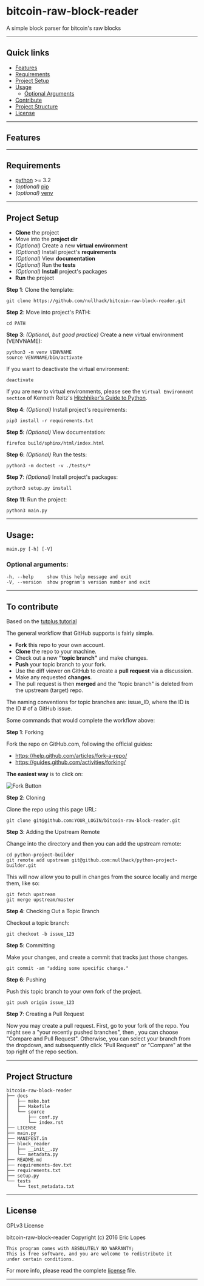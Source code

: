 # bitcoin-raw-block-reader

A simple block parser for bitcoin's raw blocks

----

## Quick links
- [Features](#features)
- [Requirements](#requirements)
- [Project Setup](#project-setup)
- [Usage](#usage)
  - [Optional Arguments](#optional-arguments)
- [Contribute](#to-contribute)
- [Project Structure](#project-structure)
- [License](#license)

----

## Features

----

## Requirements

* [python](https://www.python.org/download/releases/3.0/) >= 3.2
* *(optional)* [pip](https://pypi.python.org/pypi/pip/)
* *(optional)* [venv](https://docs.python.org/3/library/venv.html)

----

## Project Setup

* **Clone** the project
* Move into the **project dir**
* *(Optional)* Create a new **virtual environment**
* *(Optional)* Install project's **requirements**
* *(Optional)* View **documentation**
* *(Optional)* Run the **tests**
* *(Optional)* **Install** project's packages
* **Run** the project

**Step 1**: Clone the template:

    git clone https://github.com/nullhack/bitcoin-raw-block-reader.git

**Step 2**: Move into project's PATH:

    cd PATH

**Step 3**: *(Optional, but good practice)* Create a new virtual environment (VENVNAME):
  
    python3 -m venv VENVNAME
    source VENVNAME/bin/activate

If you want to deactivate the virtual environment:

    deactivate

If you are new to virtual environments, please see the `Virtual Environment section` of Kenneth Reitz's [Hitchhiker's Guide to Python](http://docs.python-guide.org/en/latest/).

**Step 4**: *(Optional)* Install project's requirements:

    pip3 install -r requirements.txt

**Step 5**: *(Optional)* View documentation:

    firefox build/sphinx/html/index.html

**Step 6**: *(Optional)* Run the tests:

    python3 -m doctest -v ./tests/*
    
**Step 7**: *(Optional)* Install project's packages:

    python3 setup.py install

**Step 11**: Run the project:

    python3 main.py

----

## Usage: 

    main.py [-h] [-V]

### Optional arguments:

    -h, --help     show this help message and exit
    -V, --version  show program's version number and exit

----

## To contribute

Based on the [tutplus tutorial](https://code.tutsplus.com/tutorials/how-to-collaborate-on-github--net-34267)

The general workflow that GitHub supports is fairly simple.

* **Fork** this repo to your own account.
* **Clone** the repo to your machine.
* Check out a new **"topic branch"** and make changes.
* **Push** your topic branch to your fork.
* Use the diff viewer on GitHub to create a **pull request** via a discussion.
* Make any requested **changes**.
* The pull request is then **merged** and the "topic branch" is deleted from the upstream (target) repo.

The naming conventions for topic branches are: issue_ID, where the ID  is the ID # of a GitHub issue.

Some commands that would complete the workflow above:

**Step 1**: Forking

Fork the repo on GitHub.com, following the official guides:

* https://help.github.com/articles/fork-a-repo/
* https://guides.github.com/activities/forking/

**The easiest way** is to click on:

![Fork Button](https://github-images.s3.amazonaws.com/help/bootcamp/Bootcamp-Fork.png)

**Step 2**: Cloning

Clone the repo using this page URL:

    git clone git@github.com:YOUR_LOGIN/bitcoin-raw-block-reader.git

**Step 3**: Adding the Upstream Remote

Change into the directory and then you can add the upstream remote:

    cd python-project-builder
    git remote add upstream git@github.com:nullhack/python-project-builder.git

This will now allow you to pull in changes from the source locally and merge them, like so:

    git fetch upstream
    git merge upstream/master

**Step 4**: Checking Out a Topic Branch

Checkout a topic branch:

    git checkout -b issue_123

**Step 5**: Committing

Make your changes, and create a commit that tracks just those changes.

    git commit -am "adding some specific change."

**Step 6**: Pushing

Push this topic branch to your own fork of the project.

    git push origin issue_123

**Step 7**: Creating a Pull Request

Now you may create a pull request. First, go to your fork of the repo. You might see a "your recently pushed branches", then , you can choose "Compare and Pull Request". Otherwise, you can select your branch from the dropdown, and subsequently click "Pull Request" or "Compare" at the top right of the repo section.

----

## Project Structure

    bitcoin-raw-block-reader
    ├── docs
    │   ├── make.bat
    │   ├── Makefile
    │   └── source
    │       ├── conf.py
    │       └── index.rst
    ├── LICENSE
    ├── main.py
    ├── MANIFEST.in
    ├── block_reader
    │   ├── __init__.py
    │   └── metadata.py
    ├── README.md
    ├── requirements-dev.txt
    ├── requirements.txt
    ├── setup.py
    └── tests
        └── test_metadata.txt

----

## License

GPLv3 License

bitcoin-raw-block-reader Copyright (c) 2016 Eric Lopes


    This program comes with ABSOLUTELY NO WARRANTY;
    This is free software, and you are welcome to redistribute it
    under certain conditions.

For more info, please read the complete [license](LICENSE) file.

----

